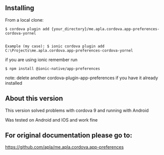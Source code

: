 Installing
---

From a local clone:

	$ cordova plugin add {your_directory}/me.apla.cordova.app-preferences-cordova-yornel


	Example (my case): $ ionic cordova plugin add C:\Projects\me.apla.cordova.app-preferences-cordova-yornel


if you are using ionic remember run

    $ npm install @ionic-native/app-preferences

note: delete another cordova-plugin-app-preferences if you have it already installed

About this version
---

This version solved problems with cordova 9 and running with Android

Was tested on Android and IOS and work fine


For original documentation please go to:
-----------------------

https://github.com/apla/me.apla.cordova.app-preferences